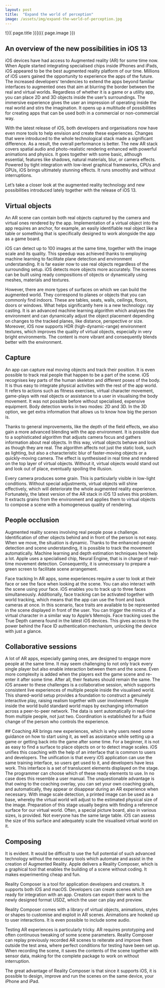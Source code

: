 ```yaml
---
layout: post
title:  "Expand the world of perception"
image: /assets/img/expand-the-world-of-perception.jpg
---
```


![{{ page.title }}]({{ page.image }})

## An overview of the new possibilities in iOS 13
iOS devices have had access to Augmented reality (AR) for some time now. When Apple started integrating specialised chips inside iPhones and iPads, iOS appeared to be the best augmented reality platform of our time. Millions of iOS users gained the opportunity to experience the apps of the future. The increased developers’ tendencies to extend the apps beyond familiar interfaces to augmented ones that aim at blurring the border between the real and virtual worlds. Regardless of whether it is a game or a utility app, you can place 2D and 3D objects inside the user’s surroundings. The immersive experience gives the user an impression of operating inside the real world and stirs the imagination. It opens up a multitude of possibilities for creating apps that can be used both in a commercial or non-commercial way.

With the latest release of iOS, both developers and organisations now have even more tools to help envision and create these experiences. Changes that were introduced to the whole technological stack made a significant difference. As a result, the overall performance is better. The new AR stack covers spatial audio and photo-realistic rendering enhanced with powerful animations and physics. It goes together with some basic, although essential, features like shadows, natural materials, blur, or camera effects. Powered by tight integration with low-level graphical frameworks, CPUs and GPUs, iOS brings ultimately stunning effects. It runs smoothly and without interruptions.

Let’s take a closer look at the augmented reality technology and new possibilities introduced lately together with the release of iOS 13.

## Virtual objects
An AR scene can contain both real objects captured by the camera and virtual ones rendered by the app. Implementation of a virtual object into the app requires an anchor, for example, an easily identifiable real object like a table or something that is specifically designed to work alongside the app as a game board.

iOS can detect up to 100 images at the same time, together with the image scale and its quality. This speedup was achieved thanks to employing machine learning to facilitate plane detection and environment understanding. It is far easier now to use real objects regardless of the surrounding setup. iOS detects more objects more accurately. The scenes can be built using ready compositions of objects or dynamically using meshes, materials and textures.

However, there are more types of surfaces on which we can build the augmented world. They correspond to planes or objects that you can commonly find indoors. These are tables, seats, walls, ceilings, floors, doors or windows. What helps significantly here is a new technology: ray casting. It is an advanced machine learning algorithm which analyses the environment and can dynamically adjust the object placement depending on changes to the tracked planes, like distance, perspective or size. Moreover, iOS now supports HDR (high-dynamic-range) environment textures, which improves the quality of virtual objects, especially in very bright environments. The content is more vibrant and consequently blends better with the environment.

## Capture
An app can capture real moving objects and track their position. It is even possible to track real people that happen to be a part of the scene. iOS recognises key parts of the human skeleton and different poses of the body. It is thus easy to integrate physical activities with the rest of the app world. It refers to actions such as fitness exercises, virtual character movement, game-plays with real objects or assistance to a user in visualising the body movement. It was not possible before without specialised, expensive equipment. Body detection works in two modes: 2D and 3D. In the 3D option, we get extra information that allows us to know how big the person is.

Thanks to general improvements, like the depth of the field effects, we also gain a more advanced blending with the app environment. It is possible due to a sophisticated algorithm that adjusts camera focus and gathers information about real objects. In this way, virtual objects behave and look as though they are real. The algorithm affects not just the static look, such as lighting, but also a characteristic blur of faster-moving objects or a quickly-moving camera. The effect is synthesised in real time and rendered on the top layer of virtual objects. Without it, virtual objects would stand out and look out of place, eventually spoiling the illusion.

Every camera produces some grain. This is particularly visible in low-light conditions. Without special adjustments, virtual objects will shine effectively, which will deteriorate the whole augmented reality experience. Fortunately, the latest version of the AR stack in iOS 13 solves this problem. It extracts grains from the environment and applies them to virtual objects to compose a scene with a homogeneous quality of rendering.

## People occlusion
Augmented reality scenes involving real people pose a challenge. Identification of other objects behind and in front of the person is not easy. When we move, the situation is dynamic. Thanks to the enhanced-people detection and scene understanding, it is possible to track the movement automatically. Machine learning and depth estimation techniques here help a lot. Apple uses a specialised chip, Neural Engine, that is in charge of real-time movement detection. Consequently, it is unnecessary to prepare a green screen to facilitate scene arrangement.

Face tracking
In AR apps, some experiences require a user to look at their face or see the face when looking at the scene. You can also interact with the scene using your face. iOS enables you to track up to three faces simultaneously. Additionally, face tracking can be activated together with world tracking, which means that the app can use the front and back cameras at once. In this scenario, face traits are available to be represented in the scene displayed in front of the user. You can trigger the mimics of a virtual character in a similar way to Apple’s Memojis. Face tracking uses the True Depth camera found in the latest iOS devices. This gives access to the power behind the Face ID authentication mechanism, unlocking the device with just a glance.

## Collaborative sessions
A lot of AR apps, especially gaming ones, are designed to engage more people at the same time. It may seem challenging to not only track every single player but also enable interaction between them and the scene. Even more complexity is added when the players exit the game scene and re-enter it after some time. After all, their features should remain the same. The iOS answer to these challenges is a collaborative session, which supports consistent live experiences of multiple people inside the visualised world. This shared-world setup provides a foundation to construct a genuinely interactive play, raising realism together with user involvement. People inside the world build standard world maps by exchanging information across a peer-to-peer network. The data is sent automatically in real-time from multiple people, not just two. Coordination is established for a fluid change of the person who controls the experience.

## Coaching
AR brings new experiences, which is why users need some guidance on how to start using it, as well as assistance while setting up a game or getting back into the game after some time. For a beginner, it is not as easy to find a surface to place objects on or to detect image scales. iOS unifies this coaching with the help of an interface that is common to users and developers. The unification is that every iOS application can use the same training interface, so users get used to it, and developers have less work. This interface is a set of translucent elements displayed on the stage. The programmer can choose which of these ready elements to use. In no case does this resemble a user manual. The unquestionable advantage is that owing to the coaching overlay, you can set your own coaching goals, and automatically, they appear or disappear during an AR experience when necessary. With image scale detection, a printed image can be used as a base, whereby the virtual world will adjust to the estimated physical size of the image. Preparation of this stage usually begins with finding a reference surface for our virtual world. Often, a special picture board, also in various sizes, is provided. Not everyone has the same large table. iOS can assess the size of this surface and adequately scale the visualised virtual world on it.

## Composing
It is evident. It would be difficult to use the full potential of such advanced technology without the necessary tools which automate and assist in the creation of Augmented Reality. Apple delivers a Reality Composer, which is a graphical tool that enables the building of a scene without coding. It makes experimenting cheap and fun.

Reality Composer is a tool for application developers and creators. It supports both iOS and macOS. Developers can create scenes which are ready for integration with an app. Creators can export their work to the newly designed format USDZ, which the user can play and preview.

Reality Composer comes with a library of virtual objects, animations, styles or shapes to customise and exploit in AR scenes. Animations are hooked up to user interactions. It is even possible to include some audio.

Testing AR experiences is particularly tricky. AR requires prototyping and often continuous tweaking of some scene parameters. Reality Composer can replay previously recorded AR scenes to reiterate and improve them outside the test area, where perfect conditions for testing have been set up. When recording the scene, it saves the contents of the scene together with sensor data, making for the complete package to work on without interruption.

The great advantage of Reality Composer is that since it supports iOS, it is possible to design, improve and run the scenes on the same device, your iPhone and iPad.
